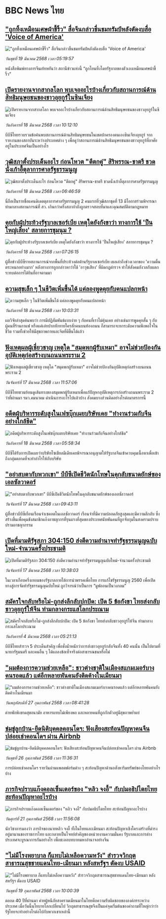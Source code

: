 # BBC News ไทย## ["ถูกทิ้งเหมือนเศษผ้าขี้ริ้ว" สื่อจีนกล่าวชื่นชมทรัมป์หลังตัดงบสื่อ 'Voice of America'](https://www.bbc.com/thai/articles/ce8ypl0w0e2o?at_campaign=githubrss)!["ถูกทิ้งเหมือนเศษผ้าขี้ริ้ว" สื่อจีนกล่าวชื่นชมทรัมป์หลังตัดงบสื่อ 'Voice of America'](https://ichef.bbci.co.uk/ace/standard/240/cpsprodpb/5a8a/live/b3860f70-0469-11f0-8235-53c396da3543.jpg)_วันพุธที่ 19 มีนาคม 2568 เวลา 05:19:57_หนังสือพิมพ์ทางการจีนเย้ยหยันว่า สถานีข่าวแห่งนี้ “ถูกโยนทิ้งโดยรัฐบาลของตัวเองเหมือนเศษผ้าขี้ริ้ว”## [เปิดรายงานจากสากลโลก พบเจออะไรบ้างเกี่ยวกับสถานการณ์ด้านสิทธิมนุษยชนของชาวอุยกูร์ในซินเจียง](https://www.bbc.com/thai/articles/cyve12g4r22o?at_campaign=githubrss)![เปิดรายงานจากสากลโลก พบเจออะไรบ้างเกี่ยวกับสถานการณ์ด้านสิทธิมนุษยชนของชาวอุยกูร์ในซินเจียง](https://ichef.bbci.co.uk/ace/standard/240/cpsprodpb/8577/live/696fe090-02f8-11f0-8c3d-b7dcc7510cb1.jpg)_วันอังคารที่ 18 มีนาคม 2568 เวลา 10:12:10_บีบีซีไทยรวบรวมข้อค้นพบสถานการณ์ด้านสิทธิมนุษยชนในเขตปกครองตนเองซินเจียงอุยกูร์ จากรายงานของสถาบันระหว่างประเทศต่าง ๆ เพื่อดูว่าสถานการณ์ด้านสิทธิมนุษยชนของชาวอุยกูร์ที่อาศัยอยู่ในประเทศจีนเป็นอย่างไร## [วุฒิสภาตั้งประเด็นอะไร ก่อนโหวต "ตีตกคู่" สิริพรรณ-ชาตรี ชวดนั่งเก้าอี้ตุลาการศาลรัฐธรรมนูญ](https://www.bbc.com/thai/articles/cm2nr7np013o?at_campaign=githubrss)![วุฒิสภาตั้งประเด็นอะไร ก่อนโหวต "ตีตกคู่" สิริพรรณ-ชาตรี ชวดนั่งเก้าอี้ตุลาการศาลรัฐธรรมนูญ](https://ichef.bbci.co.uk/ace/standard/240/cpsprodpb/c4f8/live/a5abf6c0-03c0-11f0-bbde-f372f8924428.jpg)_วันอังคารที่ 18 มีนาคม 2568 เวลา 06:46:59_นี่ถือเป็นรายชื่อแคนดิเดตตุลาการศาลรัฐธรรมนูญ 2 คนแรกที่วุฒิสภาชุดที่ 13 มีโอกาสร่วมพิจารณา ท่ามกลางสถานการณ์ที่ สว. เกินกว่าครึ่งสภากำลังถูกตรวจสอบที่มาและคุณสมบัติตามกฎหมาย## [คุยกับผู้ประท้วงรัฐบาลเซอร์เบีย เหตุใดยังกังขาว่า ทางการใช้ 'ปืนใหญ่เสียง' สลายการชุมนุม ?](https://www.bbc.com/thai/articles/cx2e1yqwkryo?at_campaign=githubrss)![คุยกับผู้ประท้วงรัฐบาลเซอร์เบีย เหตุใดยังกังขาว่า ทางการใช้ 'ปืนใหญ่เสียง' สลายการชุมนุม ?](https://ichef.bbci.co.uk/ace/standard/240/cpsprodpb/eb91/live/306d2d50-034a-11f0-a8b1-950887ddc6e5.jpg)_วันอังคารที่ 18 มีนาคม 2568 เวลา 07:26:15_ผู้สื่อข่าวบีบีซีรายสถานการณ์จากพื้นที่ประท้วงต่อต้านรัฐบาลเซอร์เบีย เธอเล่าถึงช่วงเวลาของ 'ความตื่นตระหนกอย่างมาก' หลังทางการถูกกล่าวหาว่าใช้ 'อาวุธเสียง' ที่ผิดกฎตำรวจ ทำให้สังคมกังวลกับผลกระทบต่อการได้ยินที่อาจตามมา## [ความสุขเล็ก ๆ ในชีวิตเพิ่มขึ้นได้ แค่ลองพูดคุยกับคนแปลกหน้า](https://www.bbc.com/thai/articles/c62k4q4n0d2o?at_campaign=githubrss)![ความสุขเล็ก ๆ ในชีวิตเพิ่มขึ้นได้ แค่ลองพูดคุยกับคนแปลกหน้า](https://ichef.bbci.co.uk/ace/standard/240/cpsprodpb/11eb/live/cb19a0c0-fe83-11ef-a0d9-29ad7a7f0cf2.jpg)_วันอังคารที่ 18 มีนาคม 2568 เวลา 10:03:31_ผลวิจัยล่าสุดค้นพบว่า การมีปฏิสัมพันธ์แบบง่าย ๆ กับคนที่เราไม่คุ้นเคย อย่างเช่นการพูดคุยสั้น ๆ กับผู้คนที่ร้านกาแฟ หรือแค่เอ่ยปากทักทายใครสักคนบนท้องถนน ก็สามารถจะยกระดับความพึงพอใจในชีวิต รวมทั้งช่วยให้มีสุขภาพกายและจิตที่ดีขึ้นได้แล้ว## [ฟังเหตุผลผู้เชี่ยวชาญ เหตุใด "สมุดพกผู้รับเหมา" อาจไม่ช่วยป้องกันอุบัติเหตุก่อสร้างบนถนนพระราม 2](https://www.bbc.com/thai/articles/cx2g35621rmo?at_campaign=githubrss)![ฟังเหตุผลผู้เชี่ยวชาญ เหตุใด "สมุดพกผู้รับเหมา" อาจไม่ช่วยป้องกันอุบัติเหตุก่อสร้างบนถนนพระราม 2](https://ichef.bbci.co.uk/ace/standard/240/cpsprodpb/f555/live/84be8920-0328-11f0-8c3d-b7dcc7510cb1.jpg)_วันจันทร์ที่ 17 มีนาคม 2568 เวลา 11:57:06_บีบีซีไทยชวนย้อนดูเส้นทางของสมุดพกผู้รับเหมาเพื่อแก้ปัญหาอุบัติเหตุการก่อสร้างถนนพระราม 2 ว่าที่ผ่านมา รมว.คมนาคม ดำเนินการอะไรไปแล้วบ้าง สังคมบางส่วนคิดอย่างไรต่อมาตรการนี้## [อดีตผู้บริหารระดับสูงในเฟซบุ๊กเผยบริษัทเคย "ทำงานร่วมกับจีนอย่างใกล้ชิด"](https://www.bbc.com/thai/articles/cly8z70x28no?at_campaign=githubrss)![อดีตผู้บริหารระดับสูงในเฟซบุ๊กเผยบริษัทเคย "ทำงานร่วมกับจีนอย่างใกล้ชิด"](https://ichef.bbci.co.uk/ace/standard/240/cpsprodpb/355c/live/da2d5260-fda1-11ef-8c03-7dfdbeeb2526.jpg)_วันอังคารที่ 18 มีนาคม 2568 เวลา 05:58:34_บีบีซีได้รับการเปิดเผยว่าบริษัทโซเชียลมีเดียเคยพิจารณาอนุญาตให้รัฐบาลจีนเข้าควบคุมเนื้อหาเพื่อเข้าถึงกลุ่มตลาดที่จะทำกำไรให้กับบริษัท## ["อย่าสบตากับพวกเขา" บีบีซีเปิดชีวิตนักโทษในคุกลับขนาดยักษ์ของเอลซัลวาดอร์](https://www.bbc.com/thai/articles/cy8312ejyxmo?at_campaign=githubrss)!["อย่าสบตากับพวกเขา" บีบีซีเปิดชีวิตนักโทษในคุกลับขนาดยักษ์ของเอลซัลวาดอร์](https://ichef.bbci.co.uk/ace/standard/240/cpsprodpb/0411/live/9b427e40-c67a-11ee-b99a-bfc24b8a5e43.jpg)_วันจันทร์ที่ 17 มีนาคม 2568 เวลา 09:43:11_ผู้สื่อข่าวบีบีซีเยือนเรือนจำเซคอตในเอลซัลวาดอร์ เรือนจำที่มีความปลอดภัยสูงสุดและมีความลึกลับ ซึ่งสร้างขึ้นเพื่อคุมขังสมาชิกแก๊งอาชญากรที่รุนแรงที่สุดของประเทศนับพันคนที่ถูกจับกุมในสงครามปราบปรามอาชญากรรม## [เปิดที่มามติรัฐสภา 304:150 ส่งตีความอำนาจทำรัฐธรรมนูญฉบับใหม่-จำนวนครั้งประชามติ](https://www.bbc.com/thai/articles/cgq9kekpnjzo?at_campaign=githubrss)![เปิดที่มามติรัฐสภา 304:150 ส่งตีความอำนาจทำรัฐธรรมนูญฉบับใหม่-จำนวนครั้งประชามติ](https://ichef.bbci.co.uk/ace/standard/240/cpsprodpb/8a28/live/b6edb9e0-0308-11f0-96e1-cb441fdfcce2.jpg)_วันจันทร์ที่ 17 มีนาคม 2568 เวลา 10:38:03_ในเวลาเกือบครึ่งเทอมของรัฐบาลภายใต้การนำพรรคเพื่อไทย การแก้ไขรัฐธรรมนูญ 2560 เพื่อเปิดทางสู่การจัดทำรัฐธรรมนูญฉบับใหม่ ถูกวิจารณ์ว่าเป็นการ “มูฟออนเป็นวงกลม”## [สมัครใจกลับหรือไม่-ถูกส่งลึกลับปกปิด: เปิด 5 ข้อกังขา ไทยส่งกลับชาวอุยกูร์ให้จีน ท่ามกลางกระแสโลกประณาม](https://www.bbc.com/thai/articles/cj677j4r6jno?at_campaign=githubrss)![สมัครใจกลับหรือไม่-ถูกส่งลึกลับปกปิด: เปิด 5 ข้อกังขา ไทยส่งกลับชาวอุยกูร์ให้จีน ท่ามกลางกระแสโลกประณาม](https://ichef.bbci.co.uk/ace/standard/240/cpsprodpb/b503/live/bfb85050-f5c3-11ef-97ab-abb74cabf06c.jpg)_วันอังคารที่ 4 มีนาคม 2568 เวลา 05:21:13_บีบีซีไทยสำรวจ 5 ประเด็นสำคัญ เพื่อชั่งน้ำหนักว่าการส่งชาวอุยกูร์กลับจีนทั้ง 40 คนนั้น เป็นไปตามที่นายกรัฐมนตรี และคนอื่น ๆ ได้แถลงข้อเท็จจริงต่อสาธารณชนหรือไม่## ["ผมต้องการความช่วยเหลือ": ชาวต่างชาติในเมืองสแกมเมอร์บางคนรอดแล้ว แต่อีกหลายพันคนยังติดค้างในเมียนมา](https://www.bbc.com/thai/articles/cdx229ek55qo?at_campaign=githubrss)!["ผมต้องการความช่วยเหลือ": ชาวต่างชาติในเมืองสแกมเมอร์บางคนรอดแล้ว แต่อีกหลายพันคนยังติดค้างในเมียนมา](https://ichef.bbci.co.uk/ace/standard/240/cpsprodpb/cac7/live/60c82030-f4b9-11ef-9e61-71ee71f26eb1.jpg)_วันพฤหัสบดีที่ 27 กุมภาพันธ์ 2568 เวลา 08:41:28_ค่ายพักพิงขาดสุขอนามัย อาหารแทบไม่เพียงพอ และหลายคนที่ถูกกักตัวอยู่มีสุขภาพย่ำแย่## [ข่มขู่ลูกบ้าน-ยึดนิติบุคคลคอนโดฯ: ฟังเสียงสะท้อนปัญหาคนจีนปล่อยเช่าคอนโดฯ ผ่าน Airbnb](https://www.bbc.com/thai/articles/c5y920wzjvxo?at_campaign=githubrss)![ข่มขู่ลูกบ้าน-ยึดนิติบุคคลคอนโดฯ: ฟังเสียงสะท้อนปัญหาคนจีนปล่อยเช่าคอนโดฯ ผ่าน Airbnb](https://ichef.bbci.co.uk/ace/standard/240/cpsprodpb/a700/live/73f34de0-f42f-11ef-896e-d7e7fb1719a4.jpg)_วันพุธที่ 26 กุมภาพันธ์ 2568 เวลา 11:36:31_การปล่อยเช่าคอนโดฯ รายวันผ่านแพลตฟอร์มต่าง ๆ สะท้อนปัญหาด้านอสังหาริมทรัพย์ของไทยอย่างไรบ้าง## [ภารกิจปราบแก๊งคอลเซ็นเตอร์ของ "หลิว จงอี้" กับปมอธิปไตยไทย สะท้อนปัญหาอะไรบ้าง](https://www.bbc.com/thai/articles/c1jpd14n122o?at_campaign=githubrss)![ภารกิจปราบแก๊งคอลเซ็นเตอร์ของ "หลิว จงอี้" กับปมอธิปไตยไทย สะท้อนปัญหาอะไรบ้าง](https://ichef.bbci.co.uk/ace/standard/240/cpsprodpb/d8c9/live/8bfa5a90-f043-11ef-a319-fb4e7360c4ec.jpg)_วันศุกร์ที่ 21 กุมภาพันธ์ 2568 เวลา 11:56:08_นักวิชาการมองว่า ภารกิจของนายหลิว จงอี้ ทั้งในไทยและเมียนมา สะท้อนปัญหาเชิงโครงสร้างที่ดำรงอยู่มานานของราชการไทย และกลายเป็นโจทย์สำคัญของหน่วยงานความมั่นคง รัฐบาลและการต่างประเทศจะบูรณาการกันอย่างไร เพื่อชะลอบทบาทมหาอำนาจอย่างจีน## ["ไม่มีโรงพยาบาล ก็แทบไม่เหลือความหวัง" สำรวจวิกฤตสาธารณสุขชายแดนไทย-เมียนมา หลังสหรัฐฯ ตัดงบ USAID](https://www.bbc.com/thai/articles/cpqlgdvwyleo?at_campaign=githubrss)!["ไม่มีโรงพยาบาล ก็แทบไม่เหลือความหวัง" สำรวจวิกฤตสาธารณสุขชายแดนไทย-เมียนมา หลังสหรัฐฯ ตัดงบ USAID](https://ichef.bbci.co.uk/ace/standard/240/cpsprodpb/5042/live/0e66d0b0-ee9d-11ef-a319-fb4e7360c4ec.jpg)_วันพุธที่ 19 กุมภาพันธ์ 2568 เวลา 10:00:39_ตลอด 40 ปีที่ผ่านมา ค่ายผู้หนีภัยสงครามเมียนมาในไทยคือความรับผิดชอบขององค์กรระหว่างประเทศ เมื่อวันนี้นโยบายโลกเปลี่ยนไป วิกฤตสาธารณสุขจึงเป็นแค่จุดเริ่มต้นของคำถามที่ใหญ่กว่าว่า รัฐไทยจะทำอย่างไรต่อไปกับพวกเขาเหล่านี้